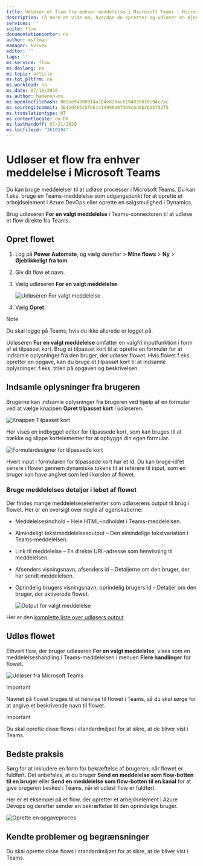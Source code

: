 ```yaml
---
title: Udløser et flow fra enhver meddelelse i Microsoft Teams | Microsoft Docs
description: Få mere at vide om, hvordan du opretter og udløser en øjeblikkeligt flow fra enhver meddelelse i Microsoft Teams
services: ''
suite: flow
documentationcenter: na
author: msftman
manager: kvivek
editor: ''
tags: ''
ms.service: flow
ms.devlang: na
ms.topic: article
ms.tgt_pltfrm: na
ms.workload: na
ms.date: 07/16/2020
ms.author: hamenon-ms
ms.openlocfilehash: 002ee947d89f4a1b4e826ac61948350f0c94c7ac
ms.sourcegitcommit: 3642d485c5f66141d990a0fd69cbd0b2b55fd2f5
ms.translationtype: HT
ms.contentlocale: da-DK
ms.lasthandoff: 07/21/2020
ms.locfileid: "3610194"
---
```

# <a name="trigger-a-flow-from-any-message-in-microsoft-teams"></a>Udløser et flow fra enhver meddelelse i Microsoft Teams

Du kan bruge meddelelser til at udløse processer i Microsoft Teams. Du kan f.eks. bruge en Teams-meddelelse som udgangspunkt for at oprette et arbejdselement i Azure DevOps eller oprette en salgsmulighed i Dynamics. 

Brug udløseren **For en valgt meddelelse** i Teams-connectoren til at udløse et flow direkte fra Teams.

## <a name="create-the-flow"></a>Opret flowet

1. Log på **Power Automate**, og vælg derefter > **Mine flows** > **Ny** > **Øjeblikkeligt fra tom**.
1. Giv dit flow et navn.
1. Vælg udløseren **For en valgt meddelelse**.

   ![Udløseren For valgt meddelelse](media/trigger-flow-teams-message/trigger-for-a-selected-message.png)

1. Vælg **Opret**.

>[!NOTE]
>Du skal logge på Teams, hvis du ikke allerede er logget på.

Udløseren **For en valgt meddelelse** omfatter en valgfri inputfunktion i form af et tilpasset kort. Brug et tilpasset kort til at oprette en formular for at indsamle oplysninger fra den bruger, der udløser flowet. Hvis flowet f.eks. opretter en opgave, kan du bruge et tilpasset kort til at indsamle oplysninger, f.eks. titlen på opgaven og beskrivelsen.

## <a name="collect-information-from-the-user"></a>Indsamle oplysninger fra brugeren

Brugerne kan indsamle oplysninger fra brugeren ved hjælp af en formular ved at vælge knappen **Opret tilpasset kort** i udløseren.

![Knappen Tilpasset kort](media/trigger-flow-teams-message/create-adaptive-card.png)

Her vises en indbygget editor for tilpassede kort, som kan bruges til at trække og slippe kortelementer for at opbygge din egen formular.

![Formulardesigner for tilpassede kort](media/trigger-flow-teams-message/ac-card-designer.png)

Hvert input i formularen for tilpassede kort har et Id. Du kan bruge-id'et senere i flowet gennem dynamiske tokens til at referere til input, som en bruger kan have angivet som led i kørslen af flowet.

### <a name="use-the-message-details-within-the-flow"></a>Bruge meddelelses detaljer i løbet af flowet

Der findes mange meddelelseselementer som udløserens output til brug i flowet. Her er en oversigt over nogle af egenskaberne:

* Meddelelsesindhold – Hele HTML-indholdet i Teams-meddelelsen.
* Almindeligt tekstmeddelelsesoutput – Den almindelige tekstvariation i Teams-meddelelsen.
* Link til meddelelse – En direkte URL-adresse som henvisning til meddelelsen.
* Afsenders visningsnavn, afsenders id – Detaljerne om den bruger, der har sendt meddelelsen.
* Oprindelig brugers visningsnavn, oprindelig brugers id – Detaljer om den bruger, der aktiverede flowet.

   ![Output for valgt meddelelse](media/trigger-flow-teams-message/dynamic-outputs.png)

Her er den [komplette liste over udløsers output](https://docs.microsoft.com/connectors/teams/).

## <a name="trigger-the-flow"></a>Udløs flowet

Ethvert flow, der bruger udløseren **For en valgt meddelelse**, vises som en meddelelseshandling i Teams-meddelelsen i menuen **Flere handlinger** for flowet. 

![Udløser fra Microsoft Teams](media/trigger-flow-teams-message/more-actions-menu.png)

>[!IMPORTANT]
>Navnet på flowet bruges til at henvise til flowet i Teams, så du skal sørge for at angive et beskrivende navn til flowet.

>[!IMPORTANT]
>Du skal oprette disse flows i standardmiljøet for at sikre, at de bliver vist i Teams.

## <a name="best-practices"></a>Bedste praksis

Sørg for at inkludere en form for bekræftelse af brugeren, når flowet er fuldført. Det anbefales, at du bruger **Send en meddelelse som flow-botten til en bruger** eller **Send en meddelelse som flow-botten til en kanal** for at give brugeren besked i Teams, når et udløst flow er fuldført.

Her er et eksempel på et flow, der opretter et arbejdselement i Azure Devops og derefter sender en bekræftelse til den oprindelige bruger.

![Oprette en opgaveproces](media/trigger-flow-teams-message/complete-flow.png)

## <a name="known-issues-and-limitations"></a>Kendte problemer og begrænsninger

Du skal oprette disse flows i standardmiljøet for at sikre, at de bliver vist i Teams.